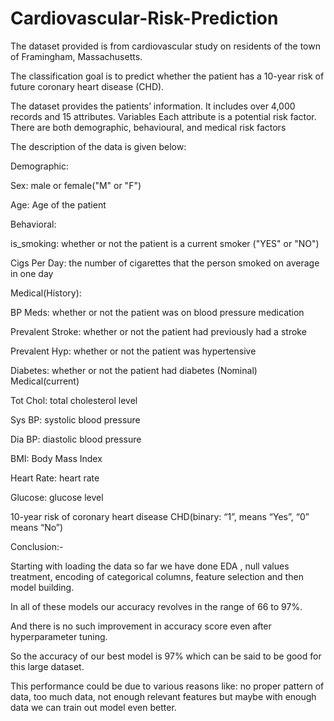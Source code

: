 # Cardiovascular-Risk-Prediction
The dataset provided is from cardiovascular study on residents of the town of Framingham, Massachusetts.

The classification goal is to predict whether the patient has a 10-year risk of future coronary heart disease (CHD).

The dataset provides the patients’ information. It includes over 4,000 records and 15 attributes. Variables Each attribute is a potential risk factor. There are both demographic, behavioural, and medical risk factors

The description of the data is given below:

Demographic:


Sex: male or female("M" or "F")

Age: Age of the patient

Behavioral:


is_smoking: whether or not the patient is a current smoker ("YES" or "NO")

Cigs Per Day: the number of cigarettes that the person smoked on average in one day

Medical(History):


BP Meds: whether or not the patient was on blood pressure medication

Prevalent Stroke: whether or not the patient had previously had a stroke

Prevalent Hyp: whether or not the patient was hypertensive

Diabetes: whether or not the patient had diabetes (Nominal) Medical(current)

Tot Chol: total cholesterol level

Sys BP: systolic blood pressure

Dia BP: diastolic blood pressure 

BMI: Body Mass Index 

Heart Rate: heart rate 

Glucose: glucose level 

10-year risk of coronary heart disease CHD(binary: “1”, means “Yes”, “0” means “No”) 

Conclusion:-

Starting with loading the data so far we have done EDA , null values treatment, encoding of categorical columns, feature selection and then model building.

In all of these models our accuracy revolves in the range of 66 to 97%.

And there is no such improvement in accuracy score even after hyperparameter tuning.

So the accuracy of our best model is 97% which can be said to be good for this large dataset.

This performance could be due to various reasons like: no proper pattern of data, too much data, not enough relevant features but maybe with enough data we can train out model even better.

